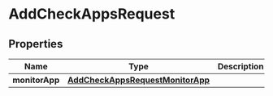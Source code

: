 

# AddCheckAppsRequest


## Properties

| Name | Type | Description | Notes |
|------------ | ------------- | ------------- | -------------|
|**monitorApp** | [**AddCheckAppsRequestMonitorApp**](AddCheckAppsRequestMonitorApp.md) |  |  |




